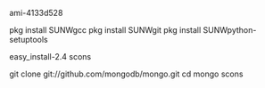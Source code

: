 
ami-4133d528


pkg install SUNWgcc
pkg install SUNWgit
pkg install SUNWpython-setuptools

easy_install-2.4 scons


git clone git://github.com/mongodb/mongo.git
cd mongo
scons 
